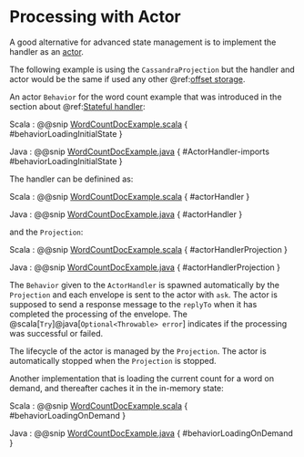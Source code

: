 # Processing with Actor

A good alternative for advanced state management is to implement the handler as an [actor](https://doc.akka.io/libraries/akka-core/current/typed/actors.html).

The following example is using the `CassandraProjection` but the handler and actor would be the same if used
any other @ref:[offset storage](overview.md). 

An actor `Behavior` for the word count example that was introduced in the section about @ref:[Stateful handler](cassandra.md#stateful-handler):

Scala
:  @@snip [WordCountDocExample.scala](/examples/src/test/scala/docs/cassandra/WordCountDocExample.scala) { #behaviorLoadingInitialState }

Java
:  @@snip [WordCountDocExample.java](/examples/src/test/java/jdocs/cassandra/WordCountDocExample.java) { #ActorHandler-imports #behaviorLoadingInitialState }

The handler can be definined as:

Scala
:  @@snip [WordCountDocExample.scala](/examples/src/test/scala/docs/cassandra/WordCountDocExample.scala) { #actorHandler }

Java
:  @@snip [WordCountDocExample.java](/examples/src/test/java/jdocs/cassandra/WordCountDocExample.java) { #actorHandler }

and the `Projection`:

Scala
:  @@snip [WordCountDocExample.scala](/examples/src/test/scala/docs/cassandra/WordCountDocExampleSpec.scala) { #actorHandlerProjection }

Java
:  @@snip [WordCountDocExample.java](/examples/src/test/java/jdocs/cassandra/WordCountDocExampleTest.java) { #actorHandlerProjection }

The `Behavior` given to the `ActorHandler` is spawned automatically by the `Projection` and each envelope is sent to
the actor with `ask`. The actor is supposed to send a response message to the `replyTo` when it has completed the
processing of the envelope. The @scala[`Try`]@java[`Optional<Throwable> error`] indicates if the processing was
successful or failed.

The lifecycle of the actor is managed by the `Projection`. The actor is automatically stopped when the `Projection` is stopped.

Another implementation that is loading the current count for a word on demand, and thereafter caches it in the
in-memory state: 

Scala
:  @@snip [WordCountDocExample.scala](/examples/src/test/scala/docs/cassandra/WordCountDocExample.scala) { #behaviorLoadingOnDemand }

Java
:  @@snip [WordCountDocExample.java](/examples/src/test/java/jdocs/cassandra/WordCountDocExample.java) { #behaviorLoadingOnDemand }   
